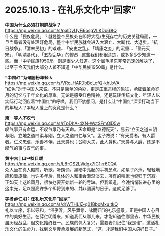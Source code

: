 2025.10.13 - 在礼乐文化中“回家”  
========  

**中国为什么必须打朝鲜战争？**  
https://mp.weixin.qq.com/s/palDyUyFi6osgVLKDo6l8Q  
什么是「民族危局」？就是整个民族处在即将大乱/生死存亡的历史关键局面，一旦当局者没有处理好危局，整个中华民族就会进入大衰亡、大断代、大退步。「抗日战争」、「清末民初」的艰难...「安史之乱」、「靖康之变」的沉重...「蒙元灭宋」、「明清易代」、「五胡乱华」的惨烈...这些我们都很清楚，或多多少少知道一些。而「中华民族1950局」则是很少人知道。这个局毛泽东非常迅速的解决了，以至于今天我们大部分人都不知道「中华民族1950局」是什么。

**“中国红”为何圈粉年轻人**  
https://mp.weixin.qq.com/s/VRo_HARDbBcLcfQ-khLbVA  
“红色”对于中国人来说，不只是简单的色彩，更是庄重肃穆的象征，承载着革命岁月的记忆与千年文化的厚重。无论是感受红色精神，还是玩转传统文化，年轻人以实际行动回应着“中国红”的呼唤。我们不禁想问，是什么让“中国红”深深打动当下的年轻人？年轻人爱上的究竟是什么？

**第一等人不叹气**  
https://mp.weixin.qq.com/s/rTpDhA-4XN-WctSFmOlD5w  
叹气事只有命运，不叹气事乃有天命。天命即是“以德配天”，易云“立天之道曰阴与阳，立地之道曰柔与刚，立人之道曰仁与义”。孟子故说：“有天爵者，有人爵者。仁义忠信，乐善不倦，此天爵也；公卿大夫，此人爵也。”天爵与人爵，还是不叹气的事与叹气的事。

**黄中宫 | 山中秋日暖**  
https://mp.weixin.qq.com/s/L8-GS2LWdgx7IC1irr6OQA  
众人坐在真人殿前，听歌，听朗诵。黑暗中亮起的手机光点，如星子闪烁，轻轻地应和着旋律。也许多年后，具体的人和事会渐渐淡去，所有的喧嚣也终归于沉寂。正如天上这轮圆月，很快也要开始新一轮的亏缺。但我知道，今晚悄悄装进心里的这束光，足以照亮许多个即将到来的、并非圆满的日子。这就足够了。

**学者薛仁明：在礼乐文化中“回家”**  
https://mp.weixin.qq.com/s/drWTHL1Z-q01BboMxu_tkQ  
礼以立序，乐以导和，“浴乎沂，风乎舞雩，咏而归”的礼乐盛景，正是中国人心目中的美好生活。在薛仁明看来，知道我们从哪儿来，才能知道往哪里去，中华民族虽历经战乱，但文化始终统一。民族的伟大复兴，需要我们记住“我是谁”，激活礼乐文化的生命力，找到文明传承发展的新范式，“这，才是我们中国人的好日子。”
